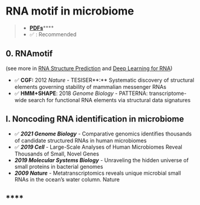 # RNA motif in microbiome

> * [**PDFs**](../ai/)****
> * ✅ : Recommended

## 0. **RNAmotif**

&#x20; (see more in [RNA Structure Prediction](rna-structure.md) and [Deep Learning for RNA](../ai/deep-learning-for-rna.md))

* ✅ **CGF:** 2012 _Nature_  - TESISER**:** Systematic discovery of structural elements governing stability of mammalian messenger RNAs
* ✅ **HMM+SHAPE**: 2018 _Genome Biology_ - PATTERNA: transcriptome-wide search for functional RNA elements via structural data signatures

## I. Noncoding RNA identification in microbiome

* ✅ _**2021 Genome Biology**_ - Comparative genomics identifies thousands of candidate structured RNAs in human microbiomes
* ✅ _**2019 Cell**_ - Large-Scale Analyses of Human Microbiomes Reveal Thousands of Small, Novel Genes
* _**2019 Molecular Systems Biology**_ - Unraveling the hidden universe of small proteins in bacterial genomes
* _**2009 Nature**_ - Metatranscriptomics reveals unique microbial small RNAs in the ocean’s water column. Nature

## ****
